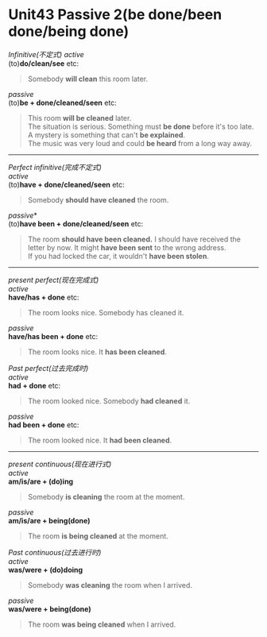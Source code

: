 # Unit43 Passive 2(be done/been done/being done)

*Infinitive(不定式)*
*active*  
(to)**do/clean/see** etc:
> Somebody **will clean** this room later.

*passive*  
(to)**be + done/cleaned/seen** etc:
> This room **will be cleaned** later.  
> The situation is serious. Something must **be done** before it's too late.  
> A mystery is something that can't **be explained**.  
> The music was very loud and could **be heard** from a long way away.

---
*Perfect infinitive(完成不定式)*  
*active*  
(to)**have + done/cleaned/seen** etc:
> Somebody **should have cleaned** the room.  

*passive**  
(to)**have been + done/cleaned/seen** etc:
> The room **should have been cleaned.**
> I should have received the letter by now. It might **have been sent** to the wrong address.  
> If you had locked the car, it wouldn't **have been stolen**.

---
*present perfect(现在完成式)*  
*active*  
**have/has + done** etc:
> The room looks nice. Somebody has cleaned it.

*passive*  
**have/has been + done** etc:
> The room looks nice. It **has been cleaned**.

*Past perfect(过去完成时)*  
*active*  
**had + done** etc:
> The room looked nice. Somebody **had cleaned** it.

*passive*  
**had been + done** etc:
> The room looked nice. It **had been cleaned**.

---
*present continuous(现在进行式)*  
*active*  
**am/is/are + (do)ing**  
>Somebody **is cleaning** the room at the moment.

*passive*  
**am/is/are + being(done)**  
> The room **is being cleaned** at the moment.

*Past continuous(过去进行时)*  
*active*  
**was/were + (do)doing**
> Somebody **was cleaning** the room when I arrived.

*passive*  
**was/were + being(done)**  
> The room **was being cleaned** when I arrived.
